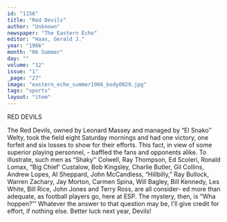 ```yaml
---
id: "1156"
title: "Red Devils"
author: "Unknown"
newspaper: "The Eastern Echo"
editor: "Haas, Gerald J."
year: "1966"
month: "06 Summer"
day: ""
volume: "12"
issue: "1"
_page: "27"
image: "eastern_echo_summer1966_body0029.jpg"
tags: "sports"
layout: "item"
---
```

RED DEVILS

The Red Devils, owned by Leonard Massey
and managed by “El Snako’’ Welty, took the field
eight Saturday mornings and had one victory, one
forfeit and six losses to show for their efforts. This
fact, in view of some superior playing personnel, -
baffled the fans and opponents alike. To illustrate,
such men as “Shaky’’ Colwell, Ray Thompson, Ed
Scoleri, Ronald Lomax, “Big Chief’ Custalow, Bob
Kingsley, Charlie Butler, Gil Collins, Andrew Lopes,
Al Sheppard, John McCandless, “Hillbilly,” Ray
Bullock, Warren Zachary, Jay Morton, Carmen
Spina, Will Bagley, Bill Kennedy, Les White, Bill
Rice, John Jones and Terry Ross, are all consider-
ed more than adequate, as football players go, here
at ESP. The mystery, then, is “Wha hoppen?”’
Whatever the answer to that question may be, I'll
give credit for effort, if nothing else. Better luck
next year, Devils!
